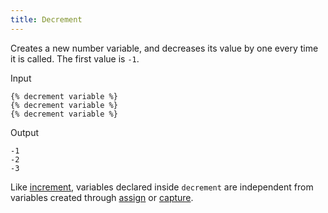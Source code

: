 ```yaml
---
title: Decrement
---
```


Creates a new number variable, and decreases its value by one every time it is called. The first value is `-1`.

Input
```liquid
{% decrement variable %}
{% decrement variable %}
{% decrement variable %}
```

Output
```text
-1
-2
-3
```

Like [increment][increment], variables declared inside `decrement` are independent from variables created through [assign][assign] or [capture][capture].

[increment]: ./increment.html
[assign]: ./assign.html
[capture]: ./capture.html
